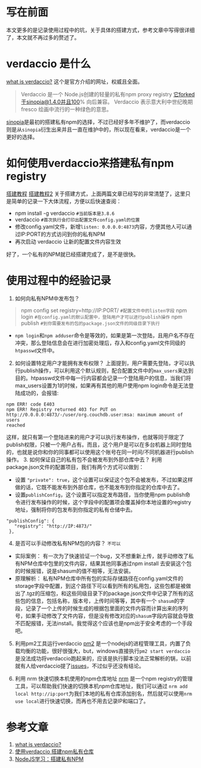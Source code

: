 # 写在前面
本文更多的是记录使用过程中的坑，关于具体的搭建方式，参考文章中写得很详细了，本文就不再过多的赘述了。

# verdaccio 是什么
[what is verdaccio?](https://verdaccio.org/docs/zh-CN/what-is-verdaccio) 这个是官方介绍的网址，权威且全面。
> Verdaccio 是一个 Node.js创建的轻量的私有npm proxy registry
> 它forked于sinopia@1.4.0并且100% 向后兼容。
> Verdaccio 表示意大利中世纪晚期fresco 绘画中流行的一种绿色的意思。

[sinopia](https://github.com/rlidwka/sinopia)是最初的搭建私有npm的选择，不过已经好多年不维护了，而verdaccio则是从`sinopia`衍生出来并且一直在维护中的，所以现在看来，verdaccio是一个更好的选择。

# 如何使用verdaccio来搭建私有npm registry
[搭建教程](http://www.cnblogs.com/tugenhua0707/p/9163167.html)
[搭建教程2](http://www.cnblogs.com/HCJJ/p/9222826.html)
关于搭建方式，上面两篇文章已经写的非常清楚了，这里只是简单的记录一下大体流程，方便以后快速查阅：
* npm install -g verdaccio `#当前版本是3.8.6`
* verdaccio `#首次执行会打印出配置文件config.yaml的位置`
* 修改config.yaml文件，新增`listen: 0.0.0.0:4873`内容，方便其他人可以通过IP:PORT的方式访问到你的私有NPM
* 再次启动 verdaccio 让新的配置文件内容生效

好了，一个私有的NPM就已经搭建完成了，是不是很快。

# 使用过程中的经验记录
1. 如何向私有NPM中发布包？
 > npm config set registry=http://IP:PORT/ `#配置文件中的listen字段`
 > npm login `#在config.yaml的默认配置中，登陆用户才可以进行publish操作`
 > npm publish `#到你需要发布的包的package.json文件的同级目录下执行`
 
 * `npm login`和`npm adduser`命令是等效的，如果是第一次登陆，且用户名不存在冲突，那么登陆信息会在进行加密处理后，存入和config.yaml文件同级的`htpasswd`文件中。

2. 如何设置特定用户才能拥有发布权限？
 上面提到，用户需要先登陆，才可以执行publish操作，可以利用这个默认规则，配合配置文件中的`max_users`来达到目的。htpasswd文件中每一行内容都会记录一个登陆用户的信息，当我们将max_users设置为1的时候，如果再有其他的用户使用npm login命令是无法登陆成功的，会报错:
 ```
 npm ERR! code E403
 npm ERR! Registry returned 403 for PUT on 
 http://0.0.0.0:4873/-/user/org.couchdb.user:msa: maximum amount of users 
 reached
 ```
 这样，就只有第一个登陆进来的用户才可以执行发布操作，也就等同于限定了publish权限，只被一个用户占有。而且，这个用户是可以在多台机器上同时登陆的，也就是说你和你的同事都可以使用这个账号在同一时间/不同机器进行publish操作。
3. 如何保证自己的私有包不会被发布到外部仓库中去？
 利用package.json文件的配置项目，我们有两个方式可以做到：
 * 设置 `"private": true`，这个设置可以保证这个包不会被发布，不过如果这样做的话，它既不能发布到外部仓库，也不能发布到你指定的仓库中去了。
 * 设置`publishConfig`，这个设置可以指定发布路径，当你使用npm publish命令进行发布操作的时候，这个字段中的配置项会覆盖掉你本地设置的registry地址，强制将你的包发布到你指定的私有仓储中去。
 ```
 "publishConfig": {
    "registry": "http://IP:4873/"
  },
 ```
4. 是否可以手动修改私有NPM包的内容？
 `不可以`
 * 实际案例： 有一次为了快速验证一个bug，又不想重新上传，就手动修改了私有NPM仓库中包里的文件内容，结果其他同事通过npm install 去安装这个包的时候报错，说是shasum的值不相等，无法安装。
 * 原理解析： 私有NPM仓库中所有包的实际存储路径在config.yaml文件的storage字段中配置，到这个路径下可以看到所有的私用包，这些包都是被做出了.tgz的压缩包，和这些同级目录下的package.json文件中记录了所有的这些包的信息，包括名称，版本号，上传时间等等，其中有一个 `shasum`的字段，记录了一个上传的时候生成的根据包里面的文件内容而计算出来的序列号，如果手动修改了文件内容，但是没有修改对应的`shasum`字段内容就会导致不匹配报错，无法install。我觉得这个应该也是npm出于安全考虑的一个手段吧。
 
5. 利用pm2工具运行verdaccio
 [pm2](https://github.com/Unitech/pm2) 是一个nodejs的进程管理工具，内置了负载均衡的功能，很好很强大，but，windows直接执行`pm2 start verdaccio`是没法成功将verdaccio跑起来的，应该是执行脚本没法正常解析的锅，以前就有人给verdaccio提了[issues](https://github.com/verdaccio/verdaccio/issues/987)，不过似乎还没有结论。

6. 利用 nrm 快速切换本机使用的npm仓库地址
 [nrm](https://github.com/Pana/nrm) 是一个npm registry的管理工具，可以帮助我们快速的切换本机npm仓库地址，我们可以通过 `nrm add local http://ip:port`为我们本地的私有仓库添加别名，然后就可以使用`nrm use local`进行快速切换，而再也不用去记录IP和端口了。

# 参考文章
1. [what is verdaccio?](https://verdaccio.org/docs/zh-CN/what-is-verdaccio) 
2. [使用verdaccio 搭建npm私有仓库](http://www.cnblogs.com/tugenhua0707/p/9163167.html) 
3. [NodeJS学习：搭建私有NPM](http://www.cnblogs.com/HCJJ/p/9222826.html) 
